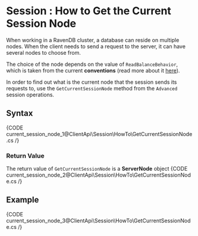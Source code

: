 # Session : How to Get the Current Session Node

When working in a RavenDB cluster, a database can reside on multiple nodes. When the client needs to send a request to the server, it can have several nodes to choose from.

The choice of the node depends on the value of `ReadBalanceBehavior`, which is taken from the current **conventions** (read more about it [here](../../../client-api/configuration/cluster)).

In order to find out what is the current node that the session sends its requests to, use the `GetCurrentSessionNode` method  from the `Advanced` session operations.

## Syntax

{CODE current_session_node_1@ClientApi\Session\HowTo\GetCurrentSessionNode.cs /}

### Return Value

The return value of `GetCurrentSessionNode` is a **ServerNode** object
{CODE current_session_node_2@ClientApi\Session\HowTo\GetCurrentSessionNode.cs /}

## Example

{CODE current_session_node_3@ClientApi\Session\HowTo\GetCurrentSessionNode.cs /}
